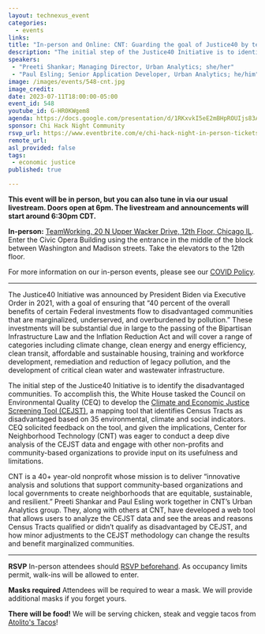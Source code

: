 ```yaml
---
layout: technexus_event
categories:
  - events
links: 
title: "In-person and Online: CNT: Guarding the goal of Justice40 by testing the methods behind the Climate and Economic Justice Screening Tool (CEJST)"
description: "The initial step of the Justice40 Initiative is to identify the disadvantaged communities. To accomplish this, the White House tasked the Council on Environmental Quality (CEQ) to develop the Climate and Economic Justice Screening Tool (CEJST), a mapping tool that identifies Census Tracts as disadvantaged based on 35 environmental, climate and social indicators. Center for Neighborhood Technology (CNT) was eager to conduct a deep dive analysis of the CEJST data and engage with other non-profits and community-based organizations to provide input on its usefulness and limitations."
speakers:
 - "Preeti Shankar; Managing Director, Urban Analytics; she/her"
 - "Paul Esling; Senior Application Developer, Urban Analytics; he/him" 
image: /images/events/548-cnt.jpg
image_credit: 
date: 2023-07-11T18:00:00-05:00
event_id: 548
youtube_id: G-HR0KWgem8
agenda: https://docs.google.com/presentation/d/1RKxvkI5eE2mBHpROUIjs83Aeh9-DnUATEUSDPDuCADc/edit#slide=id.g121c7120608_0_0
sponsor: Chi Hack Night Community
rsvp_url: https://www.eventbrite.com/e/chi-hack-night-in-person-tickets-655380890887
remote_url: 
asl_provided: false
tags:
 - economic justice
published: true

---
```


**This event will be in person, but you can also tune in via our usual livestream. Doors open at 6pm. The livestream and announcements will start around 6:30pm CDT.**

**In-person:** <a href='https://www.google.com/maps/place/TechNexus+Venture+Collaborative/@41.8835673,-87.6394085,17z/data=!3m1!4b1!4m5!3m4!1s0x880e2d5be57f04c5:0xa87e47e177660090!8m2!3d41.8835673!4d-87.6372198'>TeamWorking, 20 N Upper Wacker Drive, 12th Floor, Chicago IL</a>. Enter the Civic Opera Building using the entrance in the middle of the block between Washington and Madison streets. Take the elevators to the 12th floor.

For more information on our in-person events, please see our [COVID Policy](/blog/2022/09/09/our-covid-19-policy.html). 

---

The Justice40 Initiative was announced by President Biden via Executive Order in 2021, with a goal of ensuring that “40 percent of the overall benefits of certain Federal investments flow to disadvantaged communities that are marginalized, underserved, and overburdened by pollution.”  These investments will be substantial due in large to the passing of the Bipartisan Infrastructure Law and the Inflation Reduction Act and will cover a range of categories including climate change, clean energy and energy efficiency, clean transit, affordable and sustainable housing, training and workforce development, remediation and reduction of legacy pollution, and the development of critical clean water and wastewater infrastructure.

The initial step of the Justice40 Initiative is to identify the disadvantaged communities.  To accomplish this, the White House tasked the Council on Environmental Quality (CEQ) to develop the [Climate and Economic Justice Screening Tool (CEJST)](https://screeningtool.geoplatform.gov), a mapping tool that identifies Census Tracts as disadvantaged based on 35 environmental, climate and social indicators.  CEQ solicited feedback on the tool, and given the implications, Center for Neighborhood Technology (CNT) was eager to conduct a deep dive analysis of the CEJST data and engage with other non-profits and community-based organizations to provide input on its usefulness and limitations.

CNT is a 40+ year-old nonprofit whose mission is to deliver “innovative analysis and solutions that support community-based organizations and local governments to create neighborhoods that are equitable, sustainable, and resilient.”  Preeti Shankar and Paul Esling work together in CNT’s Urban Analytics group.  They, along with others at CNT, have developed a web tool that allows users to analyze the CEJST data and see the areas and reasons Census Tracts qualified or didn’t qualify as disadvantaged by CEJST, and how minor adjustments to the CEJST methodology can change the results and benefit marginalized communities.

---

**RSVP** In-person attendees should [RSVP beforehand]({{page.rsvp_url}}). As occupancy limits permit, walk-ins will be allowed to enter.

**Masks required** Attendees will be required to wear a mask. We will provide additional masks if you forget yours.

**There will be food!** We will be serving chicken, steak and veggie tacos from [Atolito's Tacos](https://atolito.com/restaurant/625/Atolito)!
